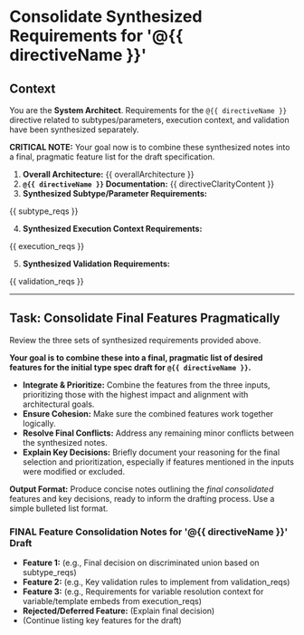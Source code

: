 # Consolidate Synthesized Requirements for '@{{ directiveName }}'

## Context

You are the **System Architect**. Requirements for the `@{{ directiveName }}` directive related to subtypes/parameters, execution context, and validation have been synthesized separately.

**CRITICAL NOTE:** Your goal now is to combine these synthesized notes into a final, pragmatic feature list for the draft specification.

1.  **Overall Architecture:** {{ overallArchitecture }}
2.  **`@{{ directiveName }}` Documentation:** {{ directiveClarityContent }}
3.  **Synthesized Subtype/Parameter Requirements:**

{{ subtype_reqs }}

4.  **Synthesized Execution Context Requirements:**

{{ execution_reqs }}

5.  **Synthesized Validation Requirements:**

{{ validation_reqs }}


---

## Task: Consolidate Final Features Pragmatically

Review the three sets of synthesized requirements provided above.

**Your goal is to combine these into a final, pragmatic list of desired features for the initial type spec draft for `@{{ directiveName }}`.**

*   **Integrate & Prioritize:** Combine the features from the three inputs, prioritizing those with the highest impact and alignment with architectural goals.
*   **Ensure Cohesion:** Make sure the combined features work together logically.
*   **Resolve Final Conflicts:** Address any remaining minor conflicts between the synthesized notes.
*   **Explain Key Decisions:** Briefly document your reasoning for the final selection and prioritization, especially if features mentioned in the inputs were modified or excluded.

**Output Format:** Produce concise notes outlining the *final consolidated* features and key decisions, ready to inform the drafting process. Use a simple bulleted list format.

### FINAL Feature Consolidation Notes for '@{{ directiveName }}' Draft

*   **Feature 1:** (e.g., Final decision on discriminated union based on subtype_reqs)
*   **Feature 2:** (e.g., Key validation rules to implement from validation_reqs)
*   **Feature 3:** (e.g., Requirements for variable resolution context for variable/template embeds from execution_reqs)
*   **Rejected/Deferred Feature:** (Explain final decision)
*   (Continue listing key features for the draft) 